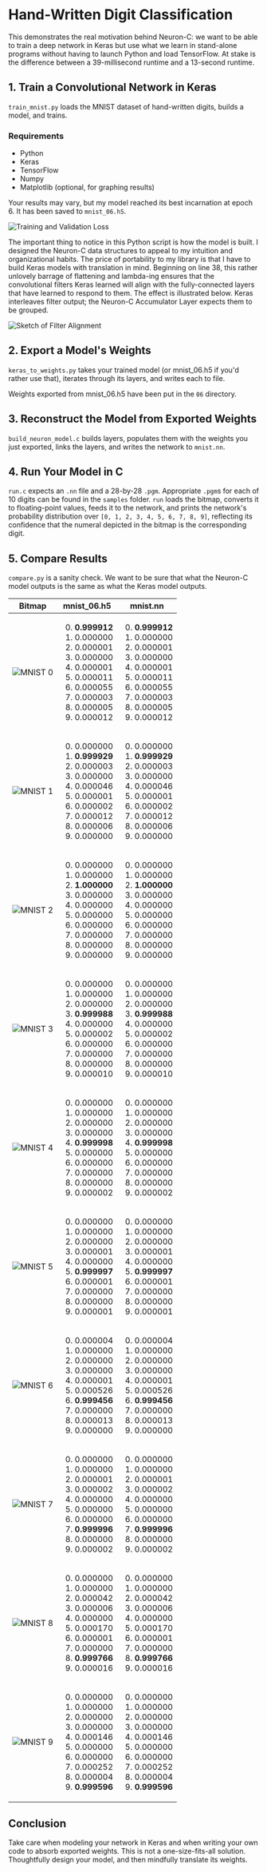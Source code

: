 # Hand-Written Digit Classification

This demonstrates the real motivation behind Neuron-C: we want to be able to train a deep network in Keras but use what we learn in stand-alone programs without having to launch Python and load TensorFlow. At stake is the difference between a 39-millisecond runtime and a 13-second runtime.

## 1. Train a Convolutional Network in Keras

`train_mnist.py` loads the MNIST dataset of hand-written digits, builds a model, and trains. 

### Requirements
- Python
- Keras
- TensorFlow
- Numpy
- Matplotlib (optional, for graphing results)

Your results may vary, but my model reached its best incarnation at epoch 6. It has been saved to `mnist_06.h5`.

![Training and Validation Loss](https://github.com/EricCJoyce/Neuron-C/blob/master/examples/mnist/loss.png "loss.png")

The important thing to notice in this Python script is how the model is built. I designed the Neuron-C data structures to appeal to my intuition and organizational habits. The price of portability to my library is that I have to build Keras models with translation in mind. Beginning on line 38, this rather unlovely barrage of flattening and lambda-ing ensures that the convolutional filters Keras learned will align with the fully-connected layers that have learned to respond to them. The effect is illustrated below. Keras interleaves filter output; the Neuron-C Accumulator Layer expects them to be grouped.

![Sketch of Filter Alignment](https://github.com/EricCJoyce/Neuron-C/blob/master/examples/mnist/filter_alignment.png "filter_alignment.png")

## 2. Export a Model's Weights

`keras_to_weights.py` takes your trained model (or mnist_06.h5 if you'd rather use that), iterates through its layers, and writes each to file.

Weights exported from mnist_06.h5 have been put in the `06` directory.

## 3. Reconstruct the Model from Exported Weights

`build_neuron_model.c` builds layers, populates them with the weights you just exported, links the layers, and writes the network to `mnist.nn`.

## 4. Run Your Model in C

`run.c` expects an `.nn` file and a 28-by-28 `.pgm`. Appropriate `.pgm`s for each of 10 digits can be found in the `samples` folder. `run` loads the bitmap, converts it to floating-point values, feeds it to the network, and prints the network's probability distribution over `[0, 1, 2, 3, 4, 5, 6, 7, 8, 9]`, reflecting its confidence that the numeral depicted in the bitmap is the corresponding digit.

## 5. Compare Results

`compare.py` is a sanity check. We want to be sure that what the Neuron-C model outputs is the same as what the Keras model outputs.

| Bitmap                                                                                                 | mnist_06.h5                                                                                                                                                                                          | mnist.nn                                                                                                                                                                                             |
| ------------------------------------------------------------------------------------------------------ |:----------------------------------------------------------------------------------------------------------------------------------------------------------------------------------------------------:|:----------------------------------------------------------------------------------------------------------------------------------------------------------------------------------------------------:|
| ![MNIST 0](https://github.com/EricCJoyce/Neuron-C/blob/master/examples/mnist/samples/sample_0.pgm "0") | <ol start="0"><li><b>0.999912</b></li><li>0.000000</li><li>0.000001</li><li>0.000000</li><li>0.000001</li><li>0.000011</li><li>0.000055</li><li>0.000003</li><li>0.000005</li><li>0.000012</li></ol> | <ol start="0"><li><b>0.999912</b></li><li>0.000000</li><li>0.000001</li><li>0.000000</li><li>0.000001</li><li>0.000011</li><li>0.000055</li><li>0.000003</li><li>0.000005</li><li>0.000012</li></ol> |
| ![MNIST 1](https://github.com/EricCJoyce/Neuron-C/blob/master/examples/mnist/samples/sample_1.pgm "1") | <ol start="0"><li>0.000000</li><li><b>0.999929</b></li><li>0.000003</li><li>0.000000</li><li>0.000046</li><li>0.000001</li><li>0.000002</li><li>0.000012</li><li>0.000006</li><li>0.000000</li></ol> | <ol start="0"><li>0.000000</li><li><b>0.999929</b></li><li>0.000003</li><li>0.000000</li><li>0.000046</li><li>0.000001</li><li>0.000002</li><li>0.000012</li><li>0.000006</li><li>0.000000</li></ol> |
| ![MNIST 2](https://github.com/EricCJoyce/Neuron-C/blob/master/examples/mnist/samples/sample_2.pgm "2") | <ol start="0"><li>0.000000</li><li>0.000000</li><li><b>1.000000</b></li><li>0.000000</li><li>0.000000</li><li>0.000000</li><li>0.000000</li><li>0.000000</li><li>0.000000</li><li>0.000000</li></ol> | <ol start="0"><li>0.000000</li><li>0.000000</li><li><b>1.000000</b></li><li>0.000000</li><li>0.000000</li><li>0.000000</li><li>0.000000</li><li>0.000000</li><li>0.000000</li><li>0.000000</li></ol> |
| ![MNIST 3](https://github.com/EricCJoyce/Neuron-C/blob/master/examples/mnist/samples/sample_3.pgm "3") | <ol start="0"><li>0.000000</li><li>0.000000</li><li>0.000000</li><li><b>0.999988</b></li><li>0.000000</li><li>0.000002</li><li>0.000000</li><li>0.000000</li><li>0.000000</li><li>0.000010</li></ol> | <ol start="0"><li>0.000000</li><li>0.000000</li><li>0.000000</li><li><b>0.999988</b></li><li>0.000000</li><li>0.000002</li><li>0.000000</li><li>0.000000</li><li>0.000000</li><li>0.000010</li></ol> |
| ![MNIST 4](https://github.com/EricCJoyce/Neuron-C/blob/master/examples/mnist/samples/sample_4.pgm "4") | <ol start="0"><li>0.000000</li><li>0.000000</li><li>0.000000</li><li>0.000000</li><li><b>0.999998</b></li><li>0.000000</li><li>0.000000</li><li>0.000000</li><li>0.000000</li><li>0.000002</li></ol> | <ol start="0"><li>0.000000</li><li>0.000000</li><li>0.000000</li><li>0.000000</li><li><b>0.999998</b></li><li>0.000000</li><li>0.000000</li><li>0.000000</li><li>0.000000</li><li>0.000002</li></ol> |
| ![MNIST 5](https://github.com/EricCJoyce/Neuron-C/blob/master/examples/mnist/samples/sample_5.pgm "5") | <ol start="0"><li>0.000000</li><li>0.000000</li><li>0.000000</li><li>0.000001</li><li>0.000000</li><li><b>0.999997</b></li><li>0.000001</li><li>0.000000</li><li>0.000000</li><li>0.000001</li></ol> | <ol start="0"><li>0.000000</li><li>0.000000</li><li>0.000000</li><li>0.000001</li><li>0.000000</li><li><b>0.999997</b></li><li>0.000001</li><li>0.000000</li><li>0.000000</li><li>0.000001</li></ol> |
| ![MNIST 6](https://github.com/EricCJoyce/Neuron-C/blob/master/examples/mnist/samples/sample_6.pgm "6") | <ol start="0"><li>0.000004</li><li>0.000000</li><li>0.000000</li><li>0.000000</li><li>0.000001</li><li>0.000526</li><li><b>0.999456</b></li><li>0.000000</li><li>0.000013</li><li>0.000000</li></ol> | <ol start="0"><li>0.000004</li><li>0.000000</li><li>0.000000</li><li>0.000000</li><li>0.000001</li><li>0.000526</li><li><b>0.999456</b></li><li>0.000000</li><li>0.000013</li><li>0.000000</li></ol> |
| ![MNIST 7](https://github.com/EricCJoyce/Neuron-C/blob/master/examples/mnist/samples/sample_7.pgm "7") | <ol start="0"><li>0.000000</li><li>0.000000</li><li>0.000001</li><li>0.000002</li><li>0.000000</li><li>0.000000</li><li>0.000000</li><li><b>0.999996</b></li><li>0.000000</li><li>0.000002</li></ol> | <ol start="0"><li>0.000000</li><li>0.000000</li><li>0.000001</li><li>0.000002</li><li>0.000000</li><li>0.000000</li><li>0.000000</li><li><b>0.999996</b></li><li>0.000000</li><li>0.000002</li></ol> |
| ![MNIST 8](https://github.com/EricCJoyce/Neuron-C/blob/master/examples/mnist/samples/sample_8.pgm "8") | <ol start="0"><li>0.000000</li><li>0.000000</li><li>0.000042</li><li>0.000006</li><li>0.000000</li><li>0.000170</li><li>0.000001</li><li>0.000000</li><li><b>0.999766</b></li><li>0.000016</li></ol> | <ol start="0"><li>0.000000</li><li>0.000000</li><li>0.000042</li><li>0.000006</li><li>0.000000</li><li>0.000170</li><li>0.000001</li><li>0.000000</li><li><b>0.999766</b></li><li>0.000016</li></ol> |
| ![MNIST 9](https://github.com/EricCJoyce/Neuron-C/blob/master/examples/mnist/samples/sample_9.pgm "9") | <ol start="0"><li>0.000000</li><li>0.000000</li><li>0.000000</li><li>0.000000</li><li>0.000146</li><li>0.000000</li><li>0.000000</li><li>0.000252</li><li>0.000004</li><li><b>0.999596</b></li></ol> | <ol start="0"><li>0.000000</li><li>0.000000</li><li>0.000000</li><li>0.000000</li><li>0.000146</li><li>0.000000</li><li>0.000000</li><li>0.000252</li><li>0.000004</li><li><b>0.999596</b></li></ol> |

## Conclusion

Take care when modeling your network in Keras and when writing your own code to absorb exported weights. This is not a one-size-fits-all solution. Thoughtfully design your model, and then mindfully translate its weights.
